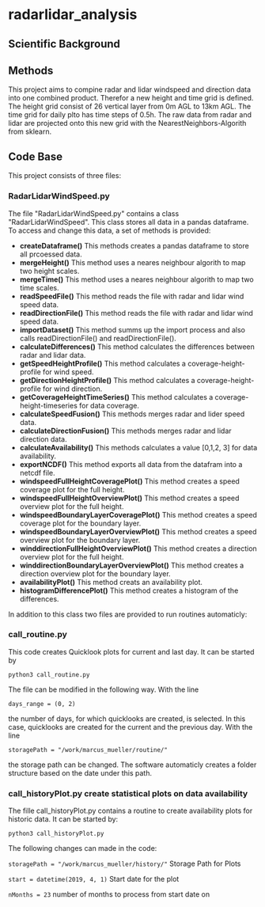 # radarlidar_analysis
## Scientific Background
## Methods
This project aims to compine radar and lidar windspeed and direction data into one combined product. Therefor a new height and time grid is defined. The height grid consist of 26 vertical layer from 0m AGL to 13km AGL. The time grid for daily plto has time steps of 0.5h. The raw data from radar and lidar are projected onto this new grid with the NearestNeighbors-Algorith from sklearn.
## Code Base
This project consists of three files:
### RadarLidarWindSpeed.py
The file "RadarLidarWindSpeed.py" contains a class "RadarLidarWindSpeed". This class stores all data in a pandas dataframe. To access and change this data, a set of methods is provided:
- **createDataframe()** This methods creates a pandas dataframe to store all prcoessed data.
- **mergeHeight()** This method uses a neares neighbour algorith to map two height scales.
- **mergeTime()** This method uses a neares neighbour algorith to map two time scales.
- **readSpeedFile()** This method reads the file with radar and lidar wind speed data.
- **readDirectionFile()** This method reads the file with radar and lidar wind speed data.
- **importDataset()** This method summs up the import process and also calls readDirectionFile() and readDirectionFile().
- **calculateDifferences()** This method calculates the differences between radar and lidar data.
- **getSpeedHeightProfile()** This method calculates a coverage-height-profile for wind speed.
- **getDirectionHeightProfile()** This method calculates a coverage-height-profile for wind direction.
- **getCoverageHeightTimeSeries()** This method calculates a coverage-height-timeseries for data coverage.
- **calculateSpeedFusion()** This methods merges radar and lider speed data. 
- **calculateDirectionFusion()** This methods merges radar and lidar direction data.
- **calculateAvailability()** This methods calculates a value [0,1,2, 3] for data availability.
- **exportNCDF()** This method exports all data from the datafram into a netcdf file.
- **windspeedFullHeightCoveragePlot()** This method creates a speed coverage plot for the full height.
- **windspeedFullHeightOverviewPlot()**  This method creates a speed overview plot for the full height.
- **windspeedBoundaryLayerCoveragePlot()**  This method creates a speed coverage plot for the boundary layer.
- **windspeedBoundaryLayerOverviewPlot()** This method creates a speed overview plot for the boundary layer.
- **winddirectionFullHeightOverviewPlot()** This method creates a direction overview plot for the full height.
- **winddirectionBoundaryLayerOverviewPlot()** This method creates a direction overview plot for the boundary layer.
- **availabilityPlot()** This method creats an availability plot.
- **histogramDifferencePlot()** This method creates a histogram of the differences.

In addition to this class two files are provided to run routines automaticly:
### call_routine.py 
This code creates Quicklook plots for current and last day. It can be started by

`python3 call_routine.py`

The file can be modified in the following way. With the line

`days_range = (0, 2)`

the number of days, for which quicklooks are created, is selected. In this case, quicklooks are created for the current and the previous day. With the line 

`storagePath = "/work/marcus_mueller/routine/"`

the storage path can be changed. The software automaticly creates a folder structure based on the date under this path.
### call_historyPlot.py create statistical plots on data availability
The fille call_historyPlot.py contains a routine to create availability plots for historic data. It can be started by:

`python3 call_historyPlot.py`

The following changes can made in the code:

`storagePath = "/work/marcus_mueller/history/"` Storage Path for Plots

`start = datetime(2019, 4, 1)` Start date for the plot

`nMonths = 23` number of months to process from start date on

